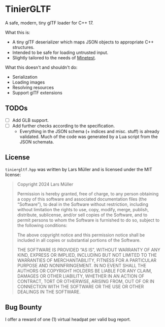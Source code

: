 # TinierGLTF

A safe, modern, tiny glTF loader for C++ 17.

What this is:

* A tiny glTF deserializer which maps JSON objects to appropriate C++ structures.
* Intended to be safe for loading untrusted input.
* Slightly tailored to the needs of [Minetest](https://github.com/minetest/minetest).

What this doesn't and shouldn't do:

* Serialization
* Loading images
* Resolving resources
* Support glTF extensions

## TODOs

- [ ] Add GLB support.
- [ ] Add further checks according to the specification.
  - Everything in the JSON schema (+ indices and misc. stuff) is already validated.
    Much of the code was generated by a Lua script from the JSON schemata.

## License

`tiniergltf.hpp` was written by Lars Müller and is licensed under the MIT license:

> Copyright 2024 Lars Müller
>
> Permission is hereby granted, free of charge, to any person obtaining a copy of this software and associated documentation files (the “Software”), to deal in the Software without restriction, including without limitation the rights to use, copy, modify, merge, publish, distribute, sublicense, and/or sell copies of the Software, and to permit persons to whom the Software is furnished to do so, subject to the following conditions:
>
> The above copyright notice and this permission notice shall be included in all copies or substantial portions of the Software.
>
> THE SOFTWARE IS PROVIDED “AS IS”, WITHOUT WARRANTY OF ANY KIND, EXPRESS OR IMPLIED, INCLUDING BUT NOT LIMITED TO THE WARRANTIES OF MERCHANTABILITY, FITNESS FOR A PARTICULAR PURPOSE AND NONINFRINGEMENT. IN NO EVENT SHALL THE AUTHORS OR COPYRIGHT HOLDERS BE LIABLE FOR ANY CLAIM, DAMAGES OR OTHER LIABILITY, WHETHER IN AN ACTION OF CONTRACT, TORT OR OTHERWISE, ARISING FROM, OUT OF OR IN CONNECTION WITH THE SOFTWARE OR THE USE OR OTHER DEALINGS IN THE SOFTWARE.

## Bug Bounty

I offer a reward of one (1) virtual headpat per valid bug report.
